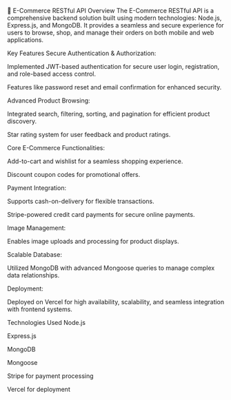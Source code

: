 🛒 E-Commerce RESTful API
Overview
The E-Commerce RESTful API is a comprehensive backend solution built using modern technologies: Node.js, Express.js, and MongoDB. It provides a seamless and secure experience for users to browse, shop, and manage their orders on both mobile and web applications.

Key Features
Secure Authentication & Authorization:

Implemented JWT-based authentication for secure user login, registration, and role-based access control.

Features like password reset and email confirmation for enhanced security.

Advanced Product Browsing:

Integrated search, filtering, sorting, and pagination for efficient product discovery.

Star rating system for user feedback and product ratings.

Core E-Commerce Functionalities:

Add-to-cart and wishlist for a seamless shopping experience.

Discount coupon codes for promotional offers.

Payment Integration:

Supports cash-on-delivery for flexible transactions.

Stripe-powered credit card payments for secure online payments.

Image Management:

Enables image uploads and processing for product displays.

Scalable Database:

Utilized MongoDB with advanced Mongoose queries to manage complex data relationships.

Deployment:

Deployed on Vercel for high availability, scalability, and seamless integration with frontend systems.

Technologies Used
Node.js

Express.js

MongoDB

Mongoose

Stripe for payment processing

Vercel for deployment
